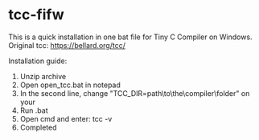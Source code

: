 # tcc-fifw
This is a quick installation in one bat file for Tiny C Compiler on Windows.
Original tcc: https://bellard.org/tcc/

Installation guide:
1. Unzip archive
2. Open open_tcc.bat in notepad
3. In the second line, change "TCC_DIR=path\to\the\compiler\folder" on your
4. Run .bat
5. Open cmd and enter: tcc -v
6. Completed
